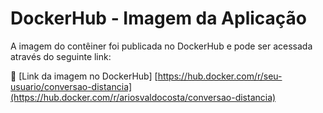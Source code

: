 # DockerHub - Imagem da Aplicação

A imagem do contêiner foi publicada no DockerHub e pode ser acessada através do seguinte link:

🔗 [Link da imagem no DockerHub] [https://hub.docker.com/r/seu-usuario/conversao-distancia](https://hub.docker.com/r/ariosvaldocosta/conversao-distancia)
